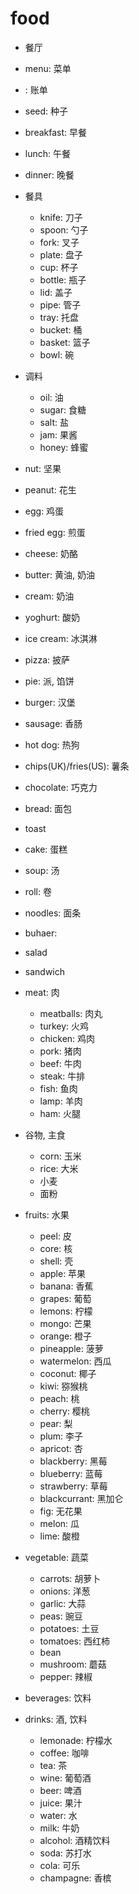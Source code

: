 # food

-   餐厅
-   menu: 菜单
-   : 账单
-   seed: 种子
-   breakfast: 早餐
-   lunch: 午餐
-   dinner: 晚餐
-   餐具
    -   knife: 刀子
    -   spoon: 勺子
    -   fork: 叉子
    -   plate: 盘子
    -   cup: 杯子
    -   bottle: 瓶子
    -   lid: 盖子
    -   pipe: 管子
    -   tray: 托盘
    -   bucket: 桶
    -   basket: 篮子
    -   bowl: 碗
-   调料
    -   oil: 油
    -   sugar: 食糖
    -   salt: 盐
    -   jam: 果酱
    -   honey: 蜂蜜
-   nut: 坚果
-   peanut: 花生

-   egg: 鸡蛋
-   fried egg: 煎蛋
-   cheese: 奶酪
-   butter: 黄油, 奶油
-   cream: 奶油
-   yoghurt: 酸奶
-   ice cream: 冰淇淋
-   pizza: 披萨
-   pie: 派, 馅饼
-   burger: 汉堡
-   sausage: 香肠
-   hot dog: 热狗
-   chips(UK)/fries(US): 薯条
-   chocolate: 巧克力
-   bread: 面包
-   toast
-   cake: 蛋糕
-   soup: 汤
-   roll: 卷
-   noodles: 面条
-   buhaer: 
-   salad
-   sandwich
-   meat: 肉
    -   meatballs: 肉丸
    -   turkey: 火鸡
    -   chicken: 鸡肉
    -   pork: 猪肉
    -   beef: 牛肉
    -   steak: 牛排
    -   fish: 鱼肉
    -   lamp: 羊肉
    -   ham: 火腿
-   谷物, 主食
    -   corn: 玉米
    -   rice: 大米
    -   小麦
    -   面粉
-   fruits: 水果
    -   peel: 皮
    -   core: 核
    -   shell: 壳
    -   apple: 苹果
    -   banana: 香蕉
    -   grapes: 葡萄
    -   lemons: 柠檬
    -   mongo: 芒果
    -   orange: 橙子
    -   pineapple: 菠萝
    -   watermelon: 西瓜
    -   coconut: 椰子
    -   kiwi: 猕猴桃
    -   peach: 桃
    -   cherry: 樱桃
    -   pear: 梨
    -   plum: 李子
    -   apricot: 杏
    -   blackberry: 黑莓
    -   blueberry: 蓝莓
    -   strawberry: 草莓
    -   blackcurrant: 黑加仑
    -   fig: 无花果
    -   melon: 瓜
    -   lime: 酸橙
-   vegetable: 蔬菜
    -   carrots: 胡萝卜
    -   onions: 洋葱
    -   garlic: 大蒜
    -   peas: 豌豆
    -   potatoes: 土豆
    -   tomatoes: 西红柿
    -   bean
    -   mushroom: 蘑菇
    -   pepper: 辣椒
-   beverages: 饮料
-   drinks: 酒, 饮料
    -   lemonade: 柠檬水
    -   coffee: 咖啡
    -   tea: 茶
    -   wine: 葡萄酒
    -   beer: 啤酒
    -   juice: 果汁
    -   water: 水
    -   milk: 牛奶
    -   alcohol: 酒精饮料
    -   soda: 苏打水
    -   cola: 可乐
    -   champagne: 香槟
